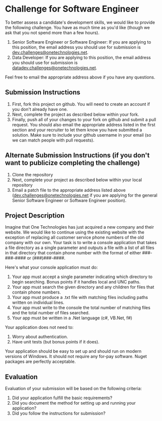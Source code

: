 # Challenge for Software Engineer 
To better assess a candidate's development skills, we would like to provide the following challenge.  You have as much time as you'd like (though we ask that you not spend more than a few hours).    

1. Senior Software Engineer or Software Engineer: If you are applying to this position, the email address you should use for submission is [dev.challenges@onetechnologies.net](dev.challenges@onetechnologies.net).
1. Data Developer: If you are applying to this position, the email address you should use for submission is [datadev.challenges@onetechnologies.net](datadev.challenges@onetechnologies.net).

Feel free to email the appropriate address above if you have any questions.

## Submission Instructions
1. First, fork this project on github.  You will need to create an account if you don't already have one.
1. Next, complete the project as described below within your fork.
1. Finally, push all of your changes to your fork on github and submit a pull request.  You should also email the appropriate address listed in the first section and your recruiter to let them know you have submitted a solution.  Make sure to include your github username in your email (so we can match people with pull requests).

## Alternate Submission Instructions (if you don't want to publicize completing the challenge)
1. Clone the repository
1. Next, complete your project as described below within your local repository
1. Email a patch file to the appropriate address listed above ([dev.challenges@onetechnologies.net](dev.challenges@onetechnologies.net) if you are applying for the general Senior Software Engineer or Software Engineer position).

## Project Description
Imagine that One Technologies has just acquired a new company and their website.  We would like to continue using the existing website with the exception of replacing all customer service phone numbers of the old company with our own.  Your task is to write a console application that takes a file directory as a single parameter and outputs a file with a list of all files in that directory that contain phone number with the format of either ###-###-#### or (###)###-####.  

Here's what your console application must do:

1. Your app must accept a single parameter indicating which directory to begin searching.  Bonus points if it handles local and UNC paths. 
1. Your app must search the given directory and any children for files that contain phone numbers.  
1. Your app must produce a .txt file with matching files including paths written on individual lines.
1. Your app must write to the console the total number of matching files and the total number of files searched.
1. Your app must be written in a .Net language (c#, VB.Net, f#) 

Your application does not need to:

1. Worry about authentication.  
1. Have unit tests (but bonus points if it does).

Your application should be easy to set up and should run on modern versions of Windows.  It should not require any for-pay software.  Nuget packages are perfectly acceptable.

## Evaluation
Evaluation of your submission will be based on the following criteria:

1. Did your application fulfill the basic requirements?
1. Did you document the method for setting up and running your application?
1. Did you follow the instructions for submission?


